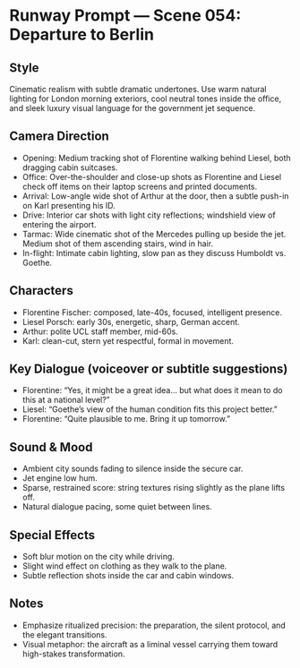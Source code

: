 # Runway Prompt — Scene 054: Departure to Berlin

## Style
Cinematic realism with subtle dramatic undertones. Use warm natural lighting for London morning exteriors, cool neutral tones inside the office, and sleek luxury visual language for the government jet sequence.

## Camera Direction
- Opening: Medium tracking shot of Florentine walking behind Liesel, both dragging cabin suitcases.
- Office: Over-the-shoulder and close-up shots as Florentine and Liesel check off items on their laptop screens and printed documents.
- Arrival: Low-angle wide shot of Arthur at the door, then a subtle push-in on Karl presenting his ID.
- Drive: Interior car shots with light city reflections; windshield view of entering the airport.
- Tarmac: Wide cinematic shot of the Mercedes pulling up beside the jet. Medium shot of them ascending stairs, wind in hair.
- In-flight: Intimate cabin lighting, slow pan as they discuss Humboldt vs. Goethe.

## Characters
- Florentine Fischer: composed, late-40s, focused, intelligent presence.
- Liesel Porsch: early 30s, energetic, sharp, German accent.
- Arthur: polite UCL staff member, mid-60s.
- Karl: clean-cut, stern yet respectful, formal in movement.

## Key Dialogue (voiceover or subtitle suggestions)
- Florentine: “Yes, it might be a great idea… but what does it mean to do this at a national level?”
- Liesel: “Goethe’s view of the human condition fits this project better.”
- Florentine: “Quite plausible to me. Bring it up tomorrow.”

## Sound & Mood
- Ambient city sounds fading to silence inside the secure car.
- Jet engine low hum.
- Sparse, restrained score: string textures rising slightly as the plane lifts off.
- Natural dialogue pacing, some quiet between lines.

## Special Effects
- Soft blur motion on the city while driving.
- Slight wind effect on clothing as they walk to the plane.
- Subtle reflection shots inside the car and cabin windows.

## Notes
- Emphasize ritualized precision: the preparation, the silent protocol, and the elegant transitions.
- Visual metaphor: the aircraft as a liminal vessel carrying them toward high-stakes transformation.
